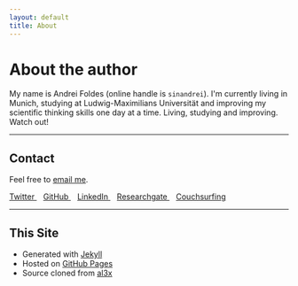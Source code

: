 ```yaml
---
layout: default
title: About
---
```


# About the author

My name is Andrei Foldes (online handle is `sinandrei`). 
I'm currently living in Munich, studying at Ludwig-Maximilians Universität and improving my scientific thinking skills one day at a time.
Living, studying and improving. Watch out!
- - -

## Contact

Feel free to [email me](mailto:foldes.andrei@gmail.com).

<a href="https://twitter.com/foldesandrei"> <i class="fa fa-twitter"></i> Twitter </a> &nbsp;&nbsp; 
    <a href="https://github.com/andreifoldes">
      <i class="fa fa-github"></i> GitHub
    </a>&nbsp;&nbsp; 
    <a href="https://linkedin.com/in/andreifoldes">
      <i class="fa fa-linkedin"></i> LinkedIn
    </a>&nbsp;&nbsp;
    <a href="https://www.researchgate.net/profile/Andrei_Foldes">
      <i class="fa fa-researchgate"></i> Researchgate
    </a>&nbsp;&nbsp;
    <a href="https://www.couchsurfing.com/people/andreifoldes">
      <i class="fa fa-couchsurfing"></i> Couchsurfing
    </a>

- - -

## This Site

* Generated with [Jekyll](http://jekyllrb.com/)
* Hosted on [GitHub Pages](https://pages.github.com/)
* Source cloned from [al3x](https://github.com/al3x/al3x.net)

